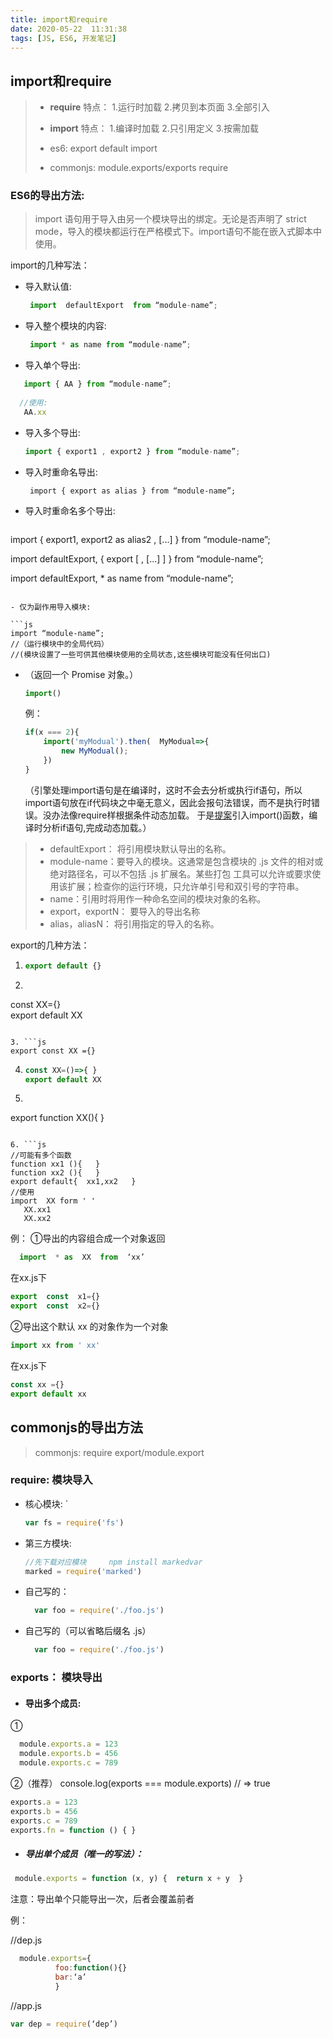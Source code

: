 ```yaml
---
title: import和require
date: 2020-05-22  11:31:38
tags: [JS, ES6, 开发笔记]
---
```




## import和require

>- **require**    特点： 1.运行时加载  2.拷贝到本页面   3.全部引入
>- **import**     特点： 1.编译时加载  2.只引用定义     3.按需加载
>
>- es6:         export  default            import 
>- commonjs:     module.exports/exports     require   

### ES6的导出方法:

> import 语句用于导入由另一个模块导出的绑定。无论是否声明了 strict mode，导入的模块都运行在严格模式下。import语句不能在嵌入式脚本中使用。

import的几种写法：

- 导入默认值:   

  ```js
   import  defaultExport  from “module-name”;
  ```

- 导入整个模块的内容:  

  ```js
   import * as name from “module-name”;
  ```

- 导入单个导出:        
  
```js
   import { AA } from “module-name”;   
  
  //使用: 
   AA.xx
```

- 导入多个导出:     

   ```js
   import { export1 , export2 } from “module-name”; 
   ```


- 导入时重命名导出:   

  ```JS
   import { export as alias } from “module-name”;
  ```

- 导入时重命名多个导出:
  
  ```js
 import { export1, export2 as alias2 , [...] } from “module-name”;
  
   import defaultExport, { export [ , [...] ] } from “module-name”;
  
   import defaultExport, * as name from “module-name”;
  ```
  
- 仅为副作用导入模块:   
  
```js
  import “module-name”; 
  //（运行模块中的全局代码）
  //(模块设置了一些可供其他模块使用的全局状态,这些模块可能没有任何出口)
```

- （返回一个 Promise 对象。）
  
  ```js
  import()    
  ```
  
  例：  
  
  ```js
  if(x === 2){
      import('myModual').then(  MyModual=>{ 
          new MyModual(); 
      }) 
  }
  ```
  
  （引擎处理import语句是在编译时，这时不会去分析或执行if语句，所以import语句放在if代码块之中毫无意义，因此会报句法错误，而不是执行时错误。没办法像require样根据条件动态加载。 于是[提案](https://link.juejin.im?target=https://github.com/tc39/proposal-dynamic-import)引入import()函数，编译时分析if语句,完成动态加载。）

> - defaultExport： 将引用模块默认导出的名称。
> - module-name：要导入的模块。这通常是包含模块的 .js 文件的相对或绝对路径名，可以不包括 .js 扩展名。某些打包 工具可以允许或要求使用该扩展；检查你的运行环境，只允许单引号和双引号的字符串。
> - name：引用时将用作一种命名空间的模块对象的名称。
> - export，exportN： 要导入的导出名称
> - alias，aliasN： 将引用指定的导入的名称。

 

export的几种方法：
1. ```js
   export default {}
   ```

2.  ```js
   const XX={}       
   export default XX
   ```

3. ```js
   export const XX ={}
   ```

4. ```js
   const XX=()=>{ }   
   export default XX
   ```

5.  ```js
   export function  XX(){ }
   ```

6. ```js
   //可能有多个函数
   function xx1 (){   }  
   function xx2 (){   }  
   export default{  xx1,xx2   }
   //使用
   import  XX form ' '
      XX.xx1    
      XX.xx2
   ```

例：
①导出的内容组合成一个对象返回  

```js
  import  * as  XX  from  ‘xx’  
```

   在xx.js下               


   ```js
export  const  x1={}  
export  const  x2={}
   ```



②导出这个默认 xx 的对象作为一个对象    

```js
import xx from ' xx'
```
在xx.js下   

```js
const xx ={}  
export default xx
```

 

## commonjs的导出方法

> commonjs:  require   export/module.export

### require:  模块导入
- 核心模块:            `

  ```js
  var fs = require('fs')   
  ```

- 第三方模块: 

  ```js
  //先下载对应模块     npm install markedvar           
  marked = require('marked')    
  ```

- 自己写的：                                               

  ```js
    var foo = require('./foo.js')
  ```

- 自己写的（可以省略后缀名 .js） 
  
  ```js
    var foo = require('./foo.js')
  ```
  
  

###  exports： 模块导出

- #### 导出多个成员:

①      
```js
  module.exports.a = 123
  module.exports.b = 456
  module.exports.c = 789
```

②（推荐）  console.log(exports === module.exports) // => true

```js
exports.a = 123
exports.b = 456
exports.c = 789
exports.fn = function () { }
```



- ##### 导出单个成员（唯一的写法）：

```js
 module.exports = function (x, y) {  return x + y  }
```


注意：导出单个只能导出一次，后者会覆盖前者

 

例：

//dep.js

  ```js
    module.exports={
            foo:function(){}
            bar:‘a’ 
            }
  ```

 //app.js

   ```js
   var dep = require(‘dep’)
   ```

